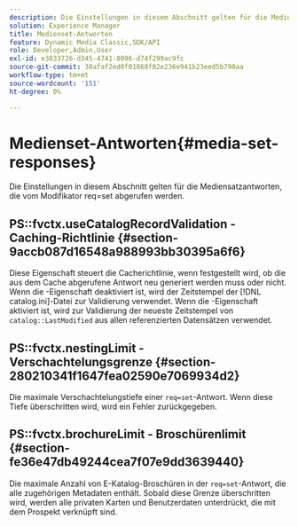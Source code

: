 ```yaml
---
description: Die Einstellungen in diesem Abschnitt gelten für die Mediensatzantworten, die vom Modifikator req=set abgerufen werden.
solution: Experience Manager
title: Medienset-Antworten
feature: Dynamic Media Classic,SDK/API
role: Developer,Admin,User
exl-id: e3833726-d345-4741-8096-d74f299ac9fc
source-git-commit: 38afaf2ed0f01868f02e236e941b23eed5b790aa
workflow-type: tm+mt
source-wordcount: '151'
ht-degree: 0%

---
```


# Medienset-Antworten{#media-set-responses}

Die Einstellungen in diesem Abschnitt gelten für die Mediensatzantworten, die vom Modifikator req=set abgerufen werden.

## PS::fvctx.useCatalogRecordValidation - Caching-Richtlinie {#section-9accb087d16548a988993bb30395a6f6}

Diese Eigenschaft steuert die Cacherichtlinie, wenn festgestellt wird, ob die aus dem Cache abgerufene Antwort neu generiert werden muss oder nicht. Wenn die -Eigenschaft deaktiviert ist, wird der Zeitstempel der [!DNL catalog.ini]-Datei zur Validierung verwendet. Wenn die -Eigenschaft aktiviert ist, wird zur Validierung der neueste Zeitstempel von `catalog::LastModified` aus allen referenzierten Datensätzen verwendet.

## PS::fvctx.nestingLimit - Verschachtelungsgrenze {#section-280210341f1647fea02590e7069934d2}

Die maximale Verschachtelungstiefe einer `req=set`-Antwort. Wenn diese Tiefe überschritten wird, wird ein Fehler zurückgegeben.

## PS::fvctx.brochureLimit - Broschürenlimit {#section-fe36e47db49244cea7f07e9dd3639440}

Die maximale Anzahl von E-Katalog-Broschüren in der `req=set`-Antwort, die alle zugehörigen Metadaten enthält. Sobald diese Grenze überschritten wird, werden alle privaten Karten und Benutzerdaten unterdrückt, die mit dem Prospekt verknüpft sind.
